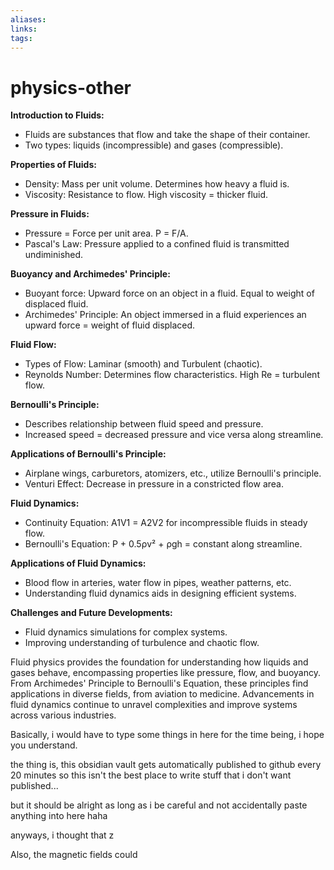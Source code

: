 ```yaml
---
aliases: 
links: 
tags:
---
```

# physics-other


**Introduction to Fluids:**

   - Fluids are substances that flow and take the shape of their container.
   - Two types: liquids (incompressible) and gases (compressible).


**Properties of Fluids:**

   - Density: Mass per unit volume. Determines how heavy a fluid is.
   - Viscosity: Resistance to flow. High viscosity = thicker fluid.


**Pressure in Fluids:**

   - Pressure = Force per unit area. P = F/A.
   - Pascal's Law: Pressure applied to a confined fluid is transmitted undiminished.


**Buoyancy and Archimedes' Principle:**

   - Buoyant force: Upward force on an object in a fluid. Equal to weight of displaced fluid.
   - Archimedes' Principle: An object immersed in a fluid experiences an upward force = weight of fluid displaced.


**Fluid Flow:**

   - Types of Flow: Laminar (smooth) and Turbulent (chaotic).
   - Reynolds Number: Determines flow characteristics. High Re = turbulent flow.


**Bernoulli's Principle:**

   - Describes relationship between fluid speed and pressure.
   - Increased speed = decreased pressure and vice versa along streamline.


**Applications of Bernoulli's Principle:**

   - Airplane wings, carburetors, atomizers, etc., utilize Bernoulli's principle.
   - Venturi Effect: Decrease in pressure in a constricted flow area.


**Fluid Dynamics:**

   - Continuity Equation: A1V1 = A2V2 for incompressible fluids in steady flow.
   - Bernoulli's Equation: P + 0.5ρv² + ρgh = constant along streamline.


**Applications of Fluid Dynamics:**

   - Blood flow in arteries, water flow in pipes, weather patterns, etc.
   - Understanding fluid dynamics aids in designing efficient systems.


**Challenges and Future Developments:**

   - Fluid dynamics simulations for complex systems.
   - Improving understanding of turbulence and chaotic flow.

Fluid physics provides the foundation for understanding how liquids and gases behave, encompassing properties like pressure, flow, and buoyancy. From Archimedes' Principle to Bernoulli's Equation, these principles find applications in diverse fields, from aviation to medicine. Advancements in fluid dynamics continue to unravel complexities and improve systems across various industries.

Basically, i would have to type some things in here for the time being, i hope you understand.

the thing is, this obsidian vault gets automatically published to github every 20 minutes so this isn't the best place to write stuff that i don't want published...

but it should be alright as long as i be careful and not accidentally paste anything into here haha

anyways, i thought that z

Also, the magnetic fields could